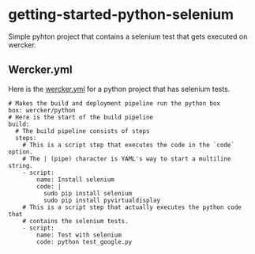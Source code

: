 getting-started-python-selenium
===============================

Simple pyhton project that contains a selenium test that gets executed on wercker.


## Wercker.yml

Here is the [wercker.yml](http://devcenter.wercker.com/articles/werckeryml/) for a python
project that has selenium tests.

    # Makes the build and deployment pipeline run the python box
    box: wercker/python
    # Here is the start of the build pipeline
    build:
      # The build pipeline consists of steps
      steps:
        # This is a script step that executes the code in the `code` option.
        # The | (pipe) character is YAML's way to start a multiline string.
        - script:
            name: Install selenium
            code: |
              sudo pip install selenium
              sudo pip install pyvirtualdisplay
        # This is a script step that actually executes the python code that
        # contains the selenium tests.
        - script:
            name: Test with selenium
            code: python test_google.py
